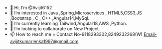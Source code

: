 - 👋 Hi, I’m @Avijit6152
- 👀 I’m interested in Java ,Spring,Microservices , HTML5,CSS3,JS ,Bootstrap , C , C++ ,Angular14,MySql.
- 🌱 I’m currently learning Tailwind,Angular18,AWS ,Python.
- 💞️ I’m looking to collaborate on New Project.
- 📫 How to reach me = Contact No-9118293302,8249232268(W) Email-avijitkumarlenka1997@gmail.com

<!---
Avijit6152/Avijit6152 is a ✨ special ✨ repository because its `README.md` (this file) appears on your GitHub profile.
You can click the Preview link to take a look at your changes................
--->

